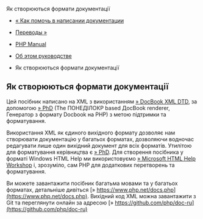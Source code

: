 Як створюються формати документації

-   [« Как помочь в написании документации](about.howtohelp.html)
    
-   [Переводы »](about.translations.html)
    
-   [PHP Manual](index.html)
    
-   [Об этом руководстве](about.html)
    
-   Як створюються формати документації
    

## Як створюються формати документації

Цей посібник написано на XML з використанням [» DocBook XML DTD](http://www.oasis-open.org/docbook/xml/), за допомогою [» PhD](https://wiki.php.net/doc/phd/) (The ПОНЕДІЛОКP based ДocBook renderer, Генератор з формату Docbook на PHP) з метою підтримки та форматування.

Використання XML як єдиного вихідного формату дозволяє нам створювати документацію у багатьох форматах, дозволяючи водночас редагувати лише один вихідний документ для всіх форматів. Утилітою для форматування керівництва є [» PhD](https://wiki.php.net/doc/phd/). Для створення посібника у форматі Windows HTML Help ми використовуємо [» Microsoft HTML Help Workshop](http://msdn.microsoft.com/library/en-us/htmlhelp/html/vsconhh1start.asp) і, зрозуміло, сам PHP для додаткових перетворень та форматування.

Ви можете завантажити посібник багатьма мовами та у багатьох форматах, детальніше дивіться [» https://www.php.net/docs.php](https://www.php.net/docs.php). Вихідний код XML можна завантажити з Git та переглянути онлайн за адресою [» https://github.com/php/doc-ru](https://github.com/php/doc-ru)
